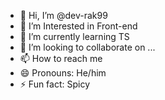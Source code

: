 - 👋 Hi, I’m @dev-rak99
- 👀 I’m Interested in Front-end
- 🌱 I’m currently learning TS
- 💞️ I’m looking to collaborate on ...
- 📫 How to reach me 
- 😄 Pronouns: He/him
- ⚡ Fun fact: Spicy

<!---
dev-rak99/dev-rak99 is a ✨ special ✨ repository because its `README.md` (this file) appears on your GitHub profile.
You can click the Preview link to take a look at your changes.
--->
